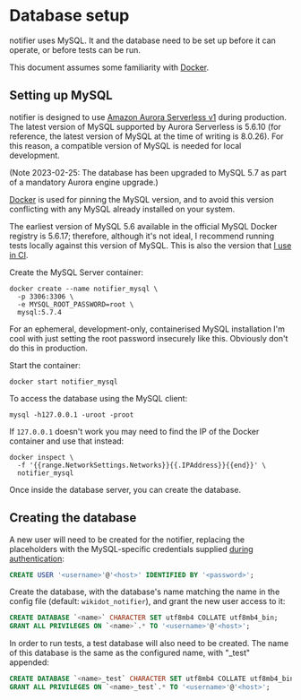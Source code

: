 # Database setup

notifier uses MySQL. It and the database need to be set up before it can
operate, or before tests can be run.

This document assumes some familiarity with
[Docker](https://www.docker.com/).

## Setting up MySQL

notifier is designed to use [Amazon Aurora Serverless
v1](https://aws.amazon.com/rds/aurora/serverless/) during production. The
latest version of MySQL supported by Aurora Serverless is 5.6.10 (for
reference, the latest version of MySQL at the time of writing is 8.0.26).
For this reason, a compatible version of MySQL is needed for local
development.

(Note 2023-02-25: The database has been upgraded to MySQL 5.7 as part of a
mandatory Aurora engine upgrade.)

[Docker](https://www.docker.com/) is used for pinning the MySQL version,
and to avoid this version conflicting with any MySQL already installed on
your system.

The earliest version of MySQL 5.6 available in the official MySQL Docker
registry is 5.6.17; therefore, although it's not ideal, I recommend running
tests locally against this version of MySQL. This is also the version that
[I use in CI](/.github/workflows/tests.yml).

Create the MySQL Server container:

```shell
docker create --name notifier_mysql \
  -p 3306:3306 \
  -e MYSQL_ROOT_PASSWORD=root \
  mysql:5.7.4
```

For an ephemeral, development-only, containerised MySQL installation I'm
cool with just setting the root password insecurely like this. Obviously
don't do this in production.

Start the container:

```shell
docker start notifier_mysql
```

To access the database using the MySQL client:

```shell
mysql -h127.0.0.1 -uroot -proot
```

If `127.0.0.1` doesn't work you may need to find the IP of the Docker
container and use that instead:

```shell
docker inspect \
  -f '{{range.NetworkSettings.Networks}}{{.IPAddress}}{{end}}' \
  notifier_mysql
```

Once inside the database server, you can create the database.

## Creating the database

A new user will need to be created for the notifier, replacing the
placeholders with the MySQL-specific credentials supplied [during
authentication](/docs/auth.md):

```sql
CREATE USER '<username>'@'<host>' IDENTIFIED BY '<password>';
```

Create the database, with the database's name matching the name in the
config file (default: `wikidot_notifier`), and grant the new user access to
it:

```sql
CREATE DATABASE `<name>` CHARACTER SET utf8mb4 COLLATE utf8mb4_bin;
GRANT ALL PRIVILEGES ON `<name>`.* TO '<username>'@'<host>';
```

In order to run tests, a test database will also need to be created. The
name of this database is the same as the configured name, with "_test"
appended:

```sql
CREATE DATABASE `<name>_test` CHARACTER SET utf8mb4 COLLATE utf8mb4_bin;
GRANT ALL PRIVILEGES ON `<name>_test`.* TO '<username>'@'<host>';
```